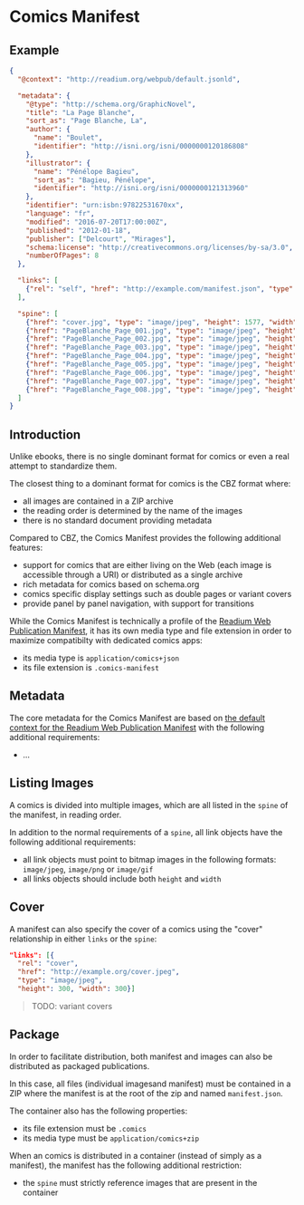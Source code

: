 # Comics Manifest

## Example

```json
{
  "@context": "http://readium.org/webpub/default.jsonld",

  "metadata": {
    "@type": "http://schema.org/GraphicNovel",
    "title": "La Page Blanche",
    "sort_as": "Page Blanche, La",
    "author": {
      "name": "Boulet",
      "identifier": "http://isni.org/isni/0000000120186808"
    },
    "illustrator": {
      "name": "Pénélope Bagieu",
      "sort_as": "Bagieu, Pénélope",
      "identifier": "http://isni.org/isni/0000000121313960"
    },
    "identifier": "urn:isbn:97822531670xx",
    "language": "fr",
    "modified": "2016-07-20T17:00:00Z",
    "published": "2012-01-18",
    "publisher": ["Delcourt", "Mirages"],
    "schema:license": "http://creativecommons.org/licenses/by-sa/3.0",
    "numberOfPages": 8
  },

  "links": [
    {"rel": "self", "href": "http://example.com/manifest.json", "type": "application/comics+json"}
  ],

  "spine": [
    {"href": "cover.jpg", "type": "image/jpeg", "height": 1577, "width": 1200, "rel": "cover", "title": "Couverture"}, 
    {"href": "PageBlanche_Page_001.jpg", "type": "image/jpeg", "height": 1577, "width": 1200, "properties": {"page": "left"}}, 
    {"href": "PageBlanche_Page_002.jpg", "type": "image/jpeg", "height": 1577, "width": 1200, "properties": {"page": "right"}, "title": "Dédicaces"}, 
    {"href": "PageBlanche_Page_003.jpg", "type": "image/jpeg", "height": 1577, "width": 1200, "properties": {"page": "left"}}, 
    {"href": "PageBlanche_Page_004.jpg", "type": "image/jpeg", "height": 1577, "width": 1200, "properties": {"page": "right"}}, 
    {"href": "PageBlanche_Page_005.jpg", "type": "image/jpeg", "height": 1577, "width": 1200, "title": "Commencer la lecture"}, 
    {"href": "PageBlanche_Page_006.jpg", "type": "image/jpeg", "height": 1577, "width": 1200}, 
    {"href": "PageBlanche_Page_007.jpg", "type": "image/jpeg", "height": 1577, "width": 1200}, 
    {"href": "PageBlanche_Page_008.jpg", "type": "image/jpeg", "height": 1577, "width": 1200}
  ]
}
```


## Introduction

Unlike ebooks, there is no single dominant format for comics or even a real attempt to standardize them.

The closest thing to a dominant format for comics is the CBZ format where:

- all images are contained in a ZIP archive
- the reading order is determined by the name of the images
- there is no standard document providing metadata

Compared to CBZ, the Comics Manifest provides the following additional features:

- support for comics that are either living on the Web (each image is accessible through a URI) or distributed as a single archive
- rich metadata for comics based on schema.org
- comics specific display settings such as double pages or variant covers
- provide panel by panel navigation, with support for transitions

While the Comics Manifest is technically a profile of the [Readium Web Publication Manifest](https://github.com/readium/webpub-manifest), it has its own media type and file extension in order to maximize compatibilty with dedicated comics apps:

- its media type is `application/comics+json`
- its file extension is `.comics-manifest`

## Metadata

The core metadata for the Comics Manifest are based on [the default context for the Readium Web Publication Manifest](https://github.com/readium/webpub-manifest/tree/master/contexts/default) with the following additional requirements:

- ...

## Listing Images

A comics is divided into multiple images, which are all listed in the `spine` of the manifest, in reading order.

In addition to the normal requirements of a `spine`, all link objects have the following additional requirements:
 
 - all link objects must point to bitmap images in the following formats: `image/jpeg`, `image/png` or `image/gif`
 - all links objects should include both `height` and `width`

## Cover

A manifest can also specify the cover of a comics using the "cover" relationship in either `links` or the `spine`:

```json
"links": [{
  "rel": "cover", 
  "href": "http://example.org/cover.jpeg", 
  "type": "image/jpeg", 
  "height": 300, "width": 300}]
```

> TODO: variant covers


## Package

In order to facilitate distribution, both manifest and images can also be distributed as packaged publications.

In this case, all files (individual imagesand manifest) must be contained in a ZIP where the manifest is at the root of the zip and named `manifest.json`.

The container also has the following properties:

- its file extension must be `.comics`
- its media type must be `application/comics+zip`

When an comics is distributed in a container (instead of simply as a manifest), the manifest has the following additional restriction:

- the `spine` must strictly reference images that are present in the container
